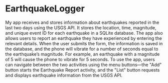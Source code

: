 # EarthquakeLogger

My app receives and stores information about earthquakes reported in the last two days using the USGS API. It stores the location, time, magnitude, and unique event ID for each earthquake in a SQLite database. The app also allows users to report an earthquake they have experienced by entering the relevant details. When the user submits the form, the information is saved in the database, and the phone will vibrate for a number of seconds equal to the earthquake’s magnitude. For example, an earthquake with a magnitude of 5 will cause the phone to vibrate for 5 seconds. To use the app, users can navigate between the two activities using the menu buttons—the "Add" button starts the Earthquake Report activity, and the "List" button requests and displays earthquake information from the USGS API.
